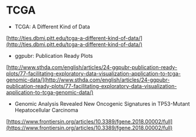 # TCGA

* TCGA: A Different Kind of Data

[http://ties.dbmi.pitt.edu/tcga-a-different-kind-of-data/](http://ties.dbmi.pitt.edu/tcga-a-different-kind-of-data/)

* ggpubr: Publication Ready Plots

[http://www.sthda.com/english/articles/24-ggpubr-publication-ready-plots/77-facilitating-exploratory-data-visualization-application-to-tcga-genomic-data/](http://www.sthda.com/english/articles/24-ggpubr-publication-ready-plots/77-facilitating-exploratory-data-visualization-application-to-tcga-genomic-data/)

* Genomic Analysis Revealed New Oncogenic Signatures in TP53-Mutant Hepatocellular Carcinoma

[https://www.frontiersin.org/articles/10.3389/fgene.2018.00002/full](https://www.frontiersin.org/articles/10.3389/fgene.2018.00002/full)

